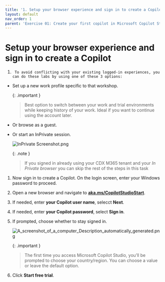 ```yaml
---
title: '1. Setup your browser experience and sign in to create a Copilot'
layout: default
nav_order: 1
parent: 'Exercise 01: Create your first copilot in Microsoft Copilot Studio'
---
```


# Setup your browser experience and sign in to create a Copilot

1.      To avoid conflicting with your existing logged-in experiences, you can do these labs by using one of these 3 options:

-	Set up a new work profile specific to that workshop.
	
       {: .important }
       > Best option to switch between your work and trial environments while keeping history of your work. Ideal if you want to continue using the account later.


-	Or browse as a guest.

-	Or start an InPrivate session.

       ![InPrivate Screenshot.png](../../media/25c01c335bd6ccd295d7994b8c10f016.png)

       {: .note }
       > If you signed in already using your CDX M365 tenant and your *In Private browser* you can skip the rest of the steps in this task


1.	Now sign in to create a Copilot. On the login screen, enter your Windows password to proceed.

1.	Open a new browser and navigate to **[aka.ms/CopilotStudioStart](aka.ms/CopilotStudioStart)**.

1.	If needed, enter **your Copilot user name**, selecct **Next**.

1.	If needed, enter **your Copilot password**, select **Sign in**.

1.	If prompted, choose whether to stay signed in.

      ![A_screenshot_of_a_computer_Description_automatically_generated.png](../../media/c3d7d259d3bee3bdfa03cd57a3a621d1.png)

      {: .important }
      >The first time you access Microsoft Copilot Studio, you’ll be prompted to choose your country/region. You can choose a value or leave the default option.

1.	Click **Start free trial**.

